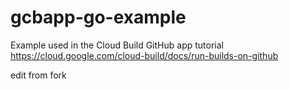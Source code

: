 # gcbapp-go-example
Example used in the Cloud Build GitHub app tutorial
https://cloud.google.com/cloud-build/docs/run-builds-on-github

edit from fork
